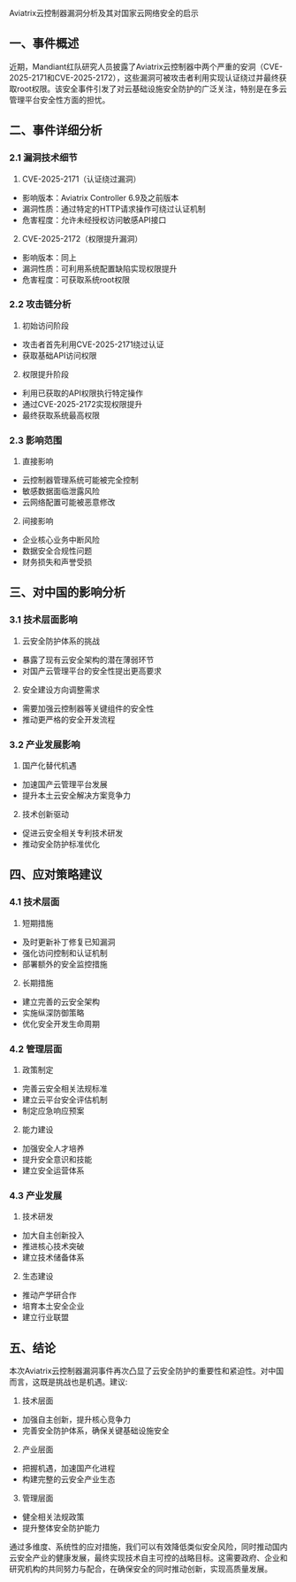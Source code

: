  Aviatrix云控制器漏洞分析及其对国家云网络安全的启示

## 一、事件概述
近期，Mandiant红队研究人员披露了Aviatrix云控制器中两个严重的安洞（CVE-2025-2171和CVE-2025-2172），这些漏洞可被攻击者利用实现认证绕过并最终获取root权限。该安全事件引发了对云基础设施安全防护的广泛关注，特别是在多云管理平台安全性方面的担忧。

## 二、事件详细分析

### 2.1 漏洞技术细节
1. CVE-2025-2171（认证绕过漏洞）
- 影响版本：Aviatrix Controller 6.9及之前版本
- 漏洞性质：通过特定的HTTP请求操作可绕过认证机制
- 危害程度：允许未经授权访问敏感API接口

2. CVE-2025-2172（权限提升漏洞）
- 影响版本：同上
- 漏洞性质：可利用系统配置缺陷实现权限提升
- 危害程度：可获取系统root权限

### 2.2 攻击链分析
1. 初始访问阶段
- 攻击者首先利用CVE-2025-2171绕过认证
- 获取基础API访问权限

2. 权限提升阶段
- 利用已获取的API权限执行特定操作
- 通过CVE-2025-2172实现权限提升
- 最终获取系统最高权限

### 2.3 影响范围
1. 直接影响
- 云控制器管理系统可能被完全控制
- 敏感数据面临泄露风险
- 云网络配置可能被恶意修改

2. 间接影响
- 企业核心业务中断风险
- 数据安全合规性问题
- 财务损失和声誉受损

## 三、对中国的影响分析

### 3.1 技术层面影响
1. 云安全防护体系的挑战
- 暴露了现有云安全架构的潜在薄弱环节
- 对国产云管理平台的安全性提出更高要求

2. 安全建设方向调整需求
- 需要加强云控制器等关键组件的安全性
- 推动更严格的安全开发流程

### 3.2 产业发展影响
1. 国产化替代机遇
- 加速国产云管理平台发展
- 提升本土云安全解决方案竞争力

2. 技术创新驱动
- 促进云安全相关专利技术研发
- 推动安全防护标准优化

## 四、应对策略建议

### 4.1 技术层面
1. 短期措施
- 及时更新补丁修复已知漏洞
- 强化访问控制和认证机制
- 部署额外的安全监控措施

2. 长期措施
- 建立完善的云安全架构
- 实施纵深防御策略
- 优化安全开发生命周期

### 4.2 管理层面
1. 政策制定
- 完善云安全相关法规标准
- 建立云平台安全评估机制
- 制定应急响应预案

2. 能力建设
- 加强安全人才培养
- 提升安全意识和技能
- 建立安全运营体系

### 4.3 产业发展
1. 技术研发
- 加大自主创新投入
- 推进核心技术突破
- 建立技术储备体系

2. 生态建设
- 推动产学研合作
- 培育本土安全企业
- 建立行业联盟

## 五、结论

本次Aviatrix云控制器漏洞事件再次凸显了云安全防护的重要性和紧迫性。对中国而言，这既是挑战也是机遇。建议:

1. 技术层面
- 加强自主创新，提升核心竞争力
- 完善安全防护体系，确保关键基础设施安全

2. 产业层面
- 把握机遇，加速国产化进程
- 构建完整的云安全产业生态

3. 管理层面
- 健全相关法规政策
- 提升整体安全防护能力

通过多维度、系统性的应对措施，我们可以有效降低类似安全风险，同时推动国内云安全产业的健康发展，最终实现技术自主可控的战略目标。这需要政府、企业和研究机构的共同努力与配合，在确保安全的同时推动创新，实现高质量发展。